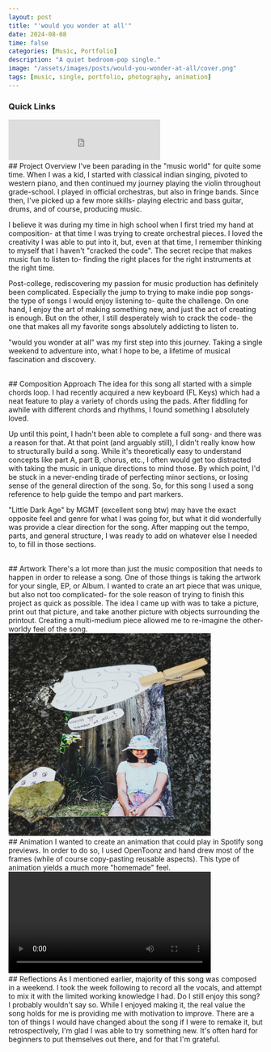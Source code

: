 ```yaml
---
layout: post
title: "'would you wonder at all'"
date: 2024-08-08
time: false
categories: [Music, Portfolio]
description: "A quiet bedroom-pop single."
image: "/assets/images/posts/would-you-wonder-at-all/cover.png"
tags: [music, single, portfolio, photography, animation]
---
```


### Quick Links
<iframe src="https://open.spotify.com/embed/track/7fZtiVHFsGr4OL15ocguAS" width="300" height="80" frameborder="0" allowtransparency="true" allow="encrypted-media"></iframe>

<br>
## Project Overview
I've been parading in the "music world" for quite some time. When I was a kid, I started with classical indian singing, pivoted to western piano, and then continued my journey playing the violin throughout grade-school. I played in official orchestras, but also in fringe bands. Since then, I've picked up a few more skills- playing electric and bass guitar, drums, and of course, producing music. 

I believe it was during my time in high school when I first tried my hand at composition- at that time I was trying to create orchestral pieces. I loved the creativity I was able to put into it, but, even at that time, I remember thinking to myself that I haven't "cracked the code". The secret recipe that makes music fun to listen to- finding the right places for the right instruments at the right time. 

Post-college, rediscovering my passion for music production has definitely been complicated. Especially the jump to trying to make indie pop songs- the type of songs I would enjoy listening to- quite the challenge. On one hand, I enjoy the art of making something new, and just the act of creating is enough. But on the other, I still desperately wish to crack the code- the one that makes all my favorite songs absolutely addicting to listen to. 

"would you wonder at all" was my first step into this journey. Taking a single weekend to adventure into, what I hope to be, a lifetime of musical fascination and discovery. 

<br>
## Composition Approach
The idea for this song all started with a simple chords loop. I had recently acquired a new keyboard (FL Keys) which had a neat feature to play a variety of chords using the pads. After fiddling for awhile with different chords and rhythms, I found something I absolutely loved. 

Up until this point, I hadn't been able to complete a full song- and there was a reason for that. At that point (and arguably still), I didn't really know how to structurally build a song. While it's theoretically easy to understand concepts like part A, part B, chorus, etc., I often would get too distracted with taking the music in unique directions to mind those. By which point, I'd be stuck in a never-ending tirade of perfecting minor sections, or losing sense of the general direction of the song. So, for this song I used a song reference to help guide the tempo and part markers.

"Little Dark Age" by MGMT (excellent song btw) may have the exact opposite feel and genre for what I was going for, but what it did wonderfully was provide a clear direction for the song. After mapping out the tempo, parts, and general structure, I was ready to add on whatever else I needed to, to fill in those sections.

<br>
## Artwork
There's a lot more than just the music composition that needs to happen in order to release a song. One of those things is taking the artwork for your single, EP, or Album. I wanted to crate an art piece that was unique, but also not too complicated- for the sole reason of trying to finish this project as quick as possible. The idea I came up with was to take a picture, print out that picture, and take another picture with objects surrounding the printout. Creating a multi-medium piece allowed me to re-imagine the other-worldy feel of the song.

<img src="/assets/images/posts/would-you-wonder-at-all/cover.png" alt="Would You Wonder At All - Cover Art" width="400">

<br>
## Animation
I wanted to create an animation that could play in Spotify song previews. In order to do so, I used OpenToonz and hand drew most of the frames (while of course copy-pasting reusable aspects). This type of animation yields a much more "homemade" feel. 

<video width="400" controls preload="auto" playsinline>
  <source src="/assets/videos/posts/would-you-wonder-at-all/wonderAtAll.mp4" type="video/mp4">
  Your browser does not support the video tag.
</video>

<br>
## Reflections
As I mentioned earlier, majority of this song was composed in a weekend. I took the week following to record all the vocals, and attempt to mix it with the limited working knowledge I had. Do I still enjoy this song? I probably wouldn't say so. While I enjoyed making it, the real value the song holds for me is providing me with motivation to improve. There are a ton of things I would have changed about the song if I were to remake it, but retrospectively, I'm glad I was able to try something new. It's often hard for beginners to put themselves out there, and for that I'm grateful. 

